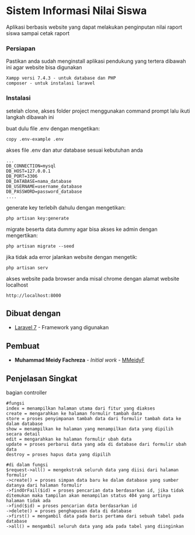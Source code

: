 # Sistem Informasi Nilai Siswa

Aplikasi berbasis website yang dapat melakukan penginputan nilai raport siswa sampai cetak raport

### Persiapan

Pastikan anda sudah menginstall aplikasi pendukung yang tertera dibawah ini agar website bisa digunakan

```
Xampp versi 7.4.3 - untuk database dan PHP
composer - untuk instalasi laravel

```

### Instalasi

setelah clone, akses folder project menggunakan command prompt lalu ikuti langkah dibawah ini

buat dulu file .env dengan mengetikan:

```
copy .env-example .env
```

akses file .env dan atur database sesuai kebutuhan anda

```
...
DB_CONNECTION=mysql
DB_HOST=127.0.0.1
DB_PORT=3306
DB_DATABASE=nama_database
DB_USERNAME=username_database
DB_PASSWORD=password_database
....
```

generate key terlebih dahulu dengan mengetikan:

```
php artisan key:generate
```

migrate beserta data dummy agar bisa akses ke admin dengan mengertikan:

```
php artisan migrate --seed
```

jika tidak ada error jalankan website dengan mengetik:

```
php artisan serv
```

akses website pada browser anda misal chrome dengan alamat website localhost

```
http://localhost:8000
```

## Dibuat dengan

* [Laravel 7](https://laravel.com/) - Framework yang digunakan

## Pembuat

* **Muhammad Meidy Fachreza** - *Initial work* - [MMeidyF](https://github.com/PurpleBooth)

## Penjelasan Singkat

bagian controller
```
#fungsi
index = menampilkan halaman utama dari fitur yang diakses 
create = mengarahkan ke halaman formulir tambah data
store = proses penyimpanan tambah data dari formulir tambah data ke dalam database
show = menampilkan ke halaman yang menampilkan data yang dipilih secara detail 
edit = mengarahkan ke halaman formulir ubah data
update = proses perbarui data yang ada di database dari formulir ubah data
destroy = proses hapus data yang dipilih

#di dalam fungsi
$request->all() = mengekstrak seluruh data yang diisi dari halaman formulir
->create() = proses simpan data baru ke dalam database yang sumber datanya dari halaman formulir
->findOrFail($id) = proses pencarian data berdasarkan id, jika tidak ditemukan maka tampilan akan menampilan status 404 yang artinya halaman tidak ada
->find($id) = proses pencarian data berdasarkan id
->delete() = proses penghapusan data di database
->first() = mengambil data pada baris pertama dari sebuah tabel pada database
->all() = mengambil seluruh data yang ada pada tabel yang diinginkan
```